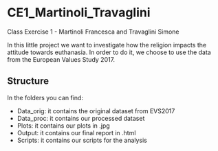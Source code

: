 # CE1_Martinoli_Travaglini
Class Exercise 1 - Martinoli Francesca and Travaglini Simone

In this little project we want to investigate how the religion impacts the attitude towards euthanasia. 
In order to do it, we choose to use the data from the European Values Study 2017.

## Structure
In the folders you can find:
- Data_orig: it contains the original dataset from EVS2017
- Data_proc: it contains our processed dataset 
- Plots: it contains our plots in .jpg
- Output: it contains our final report in .html
- Scripts: it contains our scripts for the analysis
